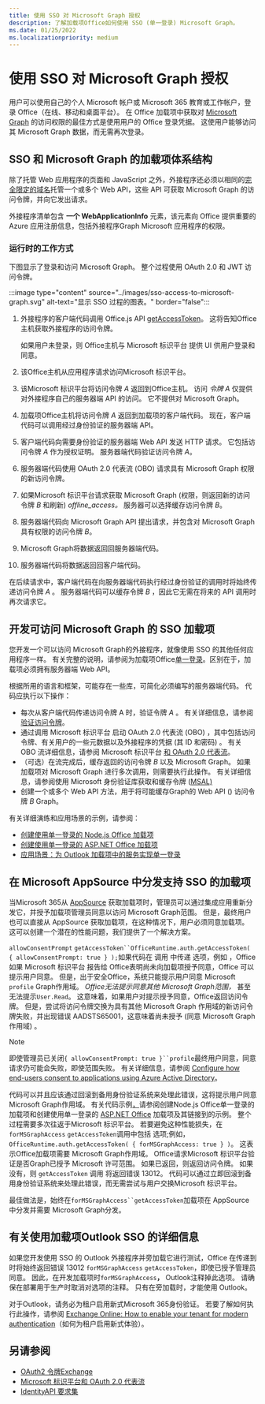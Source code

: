 ```yaml
---
title: 使用 SSO 对 Microsoft Graph 授权
description: 了解加载项Office如何使用 SSO (单一登录) Microsoft Graph。
ms.date: 01/25/2022
ms.localizationpriority: medium
---
```


# <a name="authorize-to-microsoft-graph-with-sso"></a>使用 SSO 对 Microsoft Graph 授权

用户可以使用自己的个人 Microsoft 帐户或 Microsoft 365 教育或工作帐户，登录 Office（在线、移动和桌面平台）。 在 Office 加载项中获取对 [Microsoft Graph](https://developer.microsoft.com/graph/docs) 的访问权限的最佳方式是使用用户的 Office 登录凭据。 这使用户能够访问其 Microsoft Graph 数据，而无需再次登录。

## <a name="add-in-architecture-for-sso-and-microsoft-graph"></a>SSO 和 Microsoft Graph 的加载项体系结构

除了托管 Web 应用程序的页面和 JavaScript 之外，外接程序还必须以相同的[完全限定的域名](/windows/desktop/DNS/f-gly#_dns_fully_qualified_domain_name_fqdn__gly)托管一个或多个 Web API，这些 API 可获取 Microsoft Graph 的访问令牌，并向它发出请求。

外接程序清单包含 **一个 WebApplicationInfo** 元素，该元素向 Office 提供重要的 Azure 应用注册信息，包括外接程序Graph Microsoft 应用程序的权限。

### <a name="how-it-works-at-runtime"></a>运行时的工作方式

下图显示了登录和访问 Microsoft Graph。 整个过程使用 OAuth 2.0 和 JWT 访问令牌。

:::image type="content" source="../images/sso-access-to-microsoft-graph.svg" alt-text="显示 SSO 过程的图表。" border="false":::

1. 外接程序的客户端代码调用 Office.js API [getAccessToken](/javascript/api/office-runtime/officeruntime.auth#office-runtime-officeruntime-auth-getaccesstoken-member(1))。 这将告知Office主机获取外接程序的访问令牌。

    如果用户未登录，则 Office主机与 Microsoft 标识平台 提供 UI 供用户登录和同意。

2. 该Office主机从应用程序请求访问Microsoft 标识平台。
3. 该Microsoft 标识平台将访问令牌 *A* 返回到Office主机。 访问 *令牌 A* 仅提供对外接程序自己的服务器端 API 的访问。 它不提供对 Microsoft Graph。
4. 加载项Office主机将访问令牌 *A* 返回到加载项的客户端代码。 现在，客户端代码可以调用经过身份验证的服务器端 API。
5. 客户端代码向需要身份验证的服务器端 Web API 发送 HTTP 请求。 它包括访问令牌 *A* 作为授权证明。 服务器端代码验证访问令牌 *A*。
6. 服务器端代码使用 OAuth 2.0 代表流 (OBO) 请求具有 Microsoft Graph 权限的新访问令牌。
7. 如果Microsoft 标识平台请求获取 Microsoft Graph (权限，则返回新的访问令牌 *B* 和刷新) *offline_access。* 服务器可以选择缓存访问令牌 *B*。
8. 服务器端代码向 Microsoft Graph API 提出请求，并包含对 Microsoft Graph 具有权限的访问令牌 *B*。
9. Microsoft Graph将数据返回回服务器端代码。
10. 服务器端代码将数据返回回客户端代码。

在后续请求中，客户端代码在向服务器端代码执行经过身份验证的调用时将始终传递访问令牌 *A* 。 服务器端代码可以缓存令牌 *B* ，因此它无需在将来的 API 调用时再次请求它。

## <a name="develop-an-sso-add-in-that-accesses-microsoft-graph"></a>开发可访问 Microsoft Graph 的 SSO 加载项

您开发一个可以访问 Microsoft Graph的外接程序，就像使用 SSO 的其他任何应用程序一样。 有关完整的说明，请参阅为加载项Office[单一登录](../develop/sso-in-office-add-ins.md)。区别在于，加载项必须拥有服务器端 Web API。

根据所用的语言和框架，可能存在一些库，可简化必须编写的服务器端代码。 代码应执行以下操作：

* 每次从客户端代码传递访问令牌 A 时，验证令牌 *A* 。 有关详细信息，请参阅[验证访问令牌](sso-in-office-add-ins.md#pass-the-access-token-to-server-side-code)。
* 通过调用 Microsoft 标识平台 启动 OAuth 2.0 代表流 (OBO) ，其中包括访问令牌、有关用户的一些元数据以及外接程序的凭据 (其 ID 和密码) 。 有关 OBO 流详细信息，请参阅 Microsoft 标识平台 [和 OAuth 2.0 代表流](/azure/active-directory/develop/v2-oauth2-on-behalf-of-flow)。
* （可选）在流完成后，缓存返回的访问令牌 *B* 以及 Microsoft Graph。 如果加载项对 Microsoft Graph 进行多次调用，则需要执行此操作。 有关详细信息，请参阅使用 Microsoft 身份验证库获取和缓存令牌 ([MSAL) ](/azure/active-directory/develop/msal-acquire-cache-tokens)
* 创建一个或多个 Web API 方法，用于将可能缓存Graph的 Web API () 访问令牌 *B* Graph。

有关详细演练和应用场景的示例，请参阅：

* [创建使用单一登录的 Node.js Office 加载项](create-sso-office-add-ins-nodejs.md)
* [创建使用单一登录的 ASP.NET Office 加载项](create-sso-office-add-ins-aspnet.md)
* [应用场景：为 Outlook 加载项中的服务实现单一登录](../outlook/implement-sso-in-outlook-add-in.md)

## <a name="distributing-sso-enabled-add-ins-in-microsoft-appsource"></a>在 Microsoft AppSource 中分发支持 SSO 的加载项

当Microsoft 365从 [AppSource](https://appsource.microsoft.com) 获取加载项时，管理员可以通过集成应用重新分发它，并授予加载项管理员同意以[](/microsoft-365/admin/manage/test-and-deploy-microsoft-365-apps)访问 Microsoft Graph范围。 但是，最终用户也可以直接从 AppSource 获取加载项，在这种情况下，用户必须同意加载项。 这可以创建一个潜在的性能问题，我们提供了一个解决方案。

`allowConsentPrompt` `getAccessToken``OfficeRuntime.auth.getAccessToken( { allowConsentPrompt: true } );`如果代码在 调用 中传递 选项，例如 ，Office 如果 Microsoft 标识平台 报告给 Office表明尚未向加载项授予同意，Office 可以提示用户同意。 但是，出于安全Office，系统只能提示用户同意 Microsoft `profile` Graph作用域。 *Office无法提示同意其他 Microsoft Graph范围，* 甚至无法提示`User.Read`。 这意味着，如果用户对提示授予同意，Office返回访问令牌。 但是，尝试将访问令牌交换为具有其他 Microsoft Graph 作用域的新访问令牌失败，并出现错误 AADSTS65001，这意味着尚未授予 (同意 Microsoft Graph 作用域) 。

> [!NOTE]
> 即使管理员已关闭`{ allowConsentPrompt: true }``profile`最终用户同意，同意请求仍可能会失败，即使范围失败。 有关详细信息，请参阅 [Configure how end-users consent to applications using Azure Active Directory](/azure/active-directory/manage-apps/configure-user-consent)。

代码可以并且应该通过回滚到备用身份验证系统来处理此错误，这将提示用户同意 Microsoft Graph作用域。 有关代码示例[，](create-sso-office-add-ins-nodejs.md)请参阅创建Node.js Office单一登录的加载项和创建使用单一登录的 [ASP.NET Office](create-sso-office-add-ins-aspnet.md) 加载项及其链接到的示例。 整个过程需要多次往返于Microsoft 标识平台。 若要避免这种性能损失，在 `forMSGraphAccess` `getAccessToken`调用中包括 选项;例如， `OfficeRuntime.auth.getAccessToken( { forMSGraphAccess: true } )`。 这表示Office加载项需要 Microsoft Graph作用域。 Office请求Microsoft 标识平台验证是否Graph已授予 Microsoft 许可范围。 如果已返回，则返回访问令牌。 如果没有，则 `getAccessToken` 调用 将返回错误 13012。 代码可以通过立即回滚到备用身份验证系统来处理此错误，而无需尝试与用户交换Microsoft 标识平台。

最佳做法是，始终在`forMSGraphAccess``getAccessToken`加载项在 AppSource 中分发并需要 Microsoft Graph分发。

## <a name="details-on-sso-with-an-outlook-add-in"></a>有关使用加载项Outlook SSO 的详细信息

如果您开发使用 SSO 的 Outlook 外接程序并旁加载它进行测试，Office 在传递到时将始终返回错误 13012  `forMSGraphAccess` `getAccessToken`，即使已授予管理员同意。 因此，在开发加载项时`forMSGraphAccess`**，** Outlook注释掉此选项。 请确保在部署用于生产时取消对选项的注释。 只有在旁加载时，才能使用 Outlook。

对于Outlook，请务必为租户启用新式Microsoft 365身份验证。 若要了解如何执行此操作，请参阅 [Exchange Online: How to enable your tenant for modern authentication](https://social.technet.microsoft.com/wiki/contents/articles/32711.exchange-online-how-to-enable-your-tenant-for-modern-authentication.aspx)（如何为租户启用新式体验）。

## <a name="see-also"></a>另请参阅

* [OAuth2 令牌Exchange](https://tools.ietf.org/html/draft-ietf-oauth-token-exchange-02)
* [Microsoft 标识平台和 OAuth 2.0 代表流](/azure/active-directory/develop/v2-oauth2-on-behalf-of-flow)
* [IdentityAPI 要求集](../reference/requirement-sets/identity-api-requirement-sets.md)
